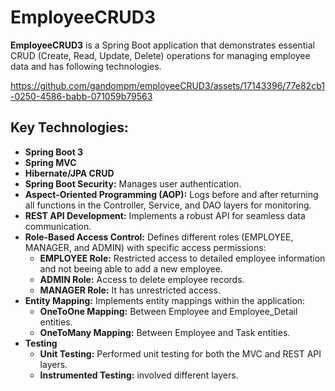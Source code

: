 # EmployeeCRUD3

**EmployeeCRUD3** is a Spring Boot application that demonstrates essential CRUD (Create, Read, Update, Delete) operations for managing employee data and has following technologies.





https://github.com/gandompm/employeeCRUD3/assets/17143396/77e82cb1-0250-4586-babb-071059b79563




## Key Technologies: 

- **Spring Boot 3**
- **Spring MVC**
- **Hibernate/JPA CRUD**
- **Spring Boot Security:** Manages user authentication. 
- **Aspect-Oriented Programming (AOP):** Logs before and after returning all functions in the Controller, Service, and DAO layers for monitoring. 
- **REST API Development:** Implements a robust API for seamless data communication.
- **Role-Based Access Control:** Defines different roles (EMPLOYEE, MANAGER, and ADMIN) with specific access permissions:
  - **EMPLOYEE Role:** Restricted access to detailed employee information and not beeing able to add a new employee.
  - **ADMIN Role:** Access to delete employee records.
  - **MANAGER Role:** It has unrestricted access.
- **Entity Mapping:** Implements entity mappings within the application:
  - **OneToOne Mapping:** Between Employee and Employee_Detail entities.
  - **OneToMany Mapping:** Between Employee and Task entities.
- **Testing** 
  - **Unit Testing:** Performed unit testing for both the MVC and REST API layers.
  - **Instrumented Testing:** involved different layers. 

  

